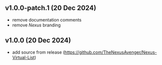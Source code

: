## v1.0.0-patch.1 (20 Dec 2024)
- remove documentation comments
- remove *Nexus* branding

## v1.0.0 (20 Dec 2024)
- add source from release (https://github.com/TheNexusAvenger/Nexus-Virtual-List)
